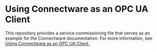 # Using Connectware as an OPC UA Client

This repository provides a service commissioning file that serves as an example for the Connectware documentation. For more information, see [Using Connectware as an OPC UA Client
](https://docs.cybus.io/guides/system-connectivity/using-connectware-as-an-opc-ua-client).

